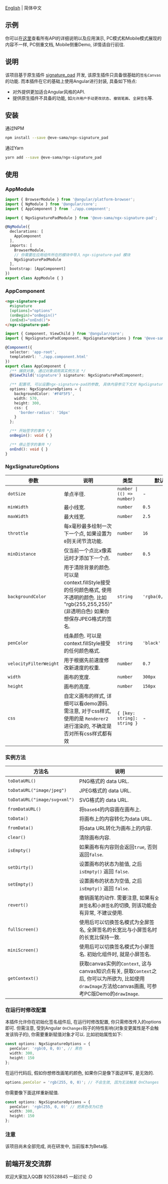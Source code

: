 [English](README.md) | 简体中文

## 示例
你可以在[这里](https://mr-eve.github.io/ngx-signature-pad/)查看所有API的详细说明以及应用演示, PC模式和Mobile模式展现的内容不一样, PC侧重文档, Mobile侧重Demo, 详情请自行前往.

## 说明

该项目基于原生插件 [signature_pad](https://github.com/szimek/signature_pad) 开发, 该原生插件只具备很基础的`签名Canvas`的功能. 而本插件在它的基础上使用Angular进行封装, 具备如下特点:
 - 对外提供更加适合Angular风格的API.
 - 提供原生插件不具备的功能, 如`允许用户手动更改状态`、`撤销笔画`、`全屏签名`等.

## 安装

通过NPM
```bash
npm install --save @eve-sama/ngx-signature_pad
```

通过Yarn
```bash
yarn add --save @eve-sama/ngx-signature_pad
```

## 使用

### AppModule
```typescript
import { BrowserModule } from '@angular/platform-browser';
import { NgModule } from '@angular/core';
import { AppComponent } from './app.component';

import { NgxSignaturePadModule } from '@eve-sama/ngx-signature-pad';

@NgModule({
  declarations: [
    AppComponent
  ],
  imports: [
    BrowserModule,
    // 你需要在应用组件所在的模块中导入 ngx-signature-pad 模块
    NgxSignaturePadModule
  ],
  bootstrap: [AppComponent]
})
export class AppModule { }
```
### AppComponent
```html
<ngx-signature-pad
  #signature
  [options]="options"
  (onBegin)="onBegin()"
  (onEnd)="onEnd()">
</ngx-signature-pad>
```
```typescript
import { Component, ViewChild } from '@angular/core';
import { NgxSignaturePadComponent, NgxSignatureOptions } from '@eve-sama/ngx-signature-pad';

@Component({
  selector: 'app-root',
  templateUrl: './app.component.html'
})
export class AppComponent {
  /** 捕获对象, 通过对象调用其实例方法 */
  @ViewChild('signature') signature: NgxSignaturePadComponent;

  /** 配置项, 可以设置ngx-signature-pad的参数, 具体内容参见下文对 NgxSignatureOptions 的详细介绍 */
  options: NgxSignatureOptions = {
    backgroundColor: '#F4F5F5',
    width: 570,
    height: 300,
    css: {
      'border-radius': '16px'
    }
  };

  /** 开始签字的事件 */
  onBegin(): void { }

  /** 停止签字的事件 */
  onEnd(): void { }
}
```
### NgxSignatureOptions

| 参数 | 说明 | 类型 | 默认值 |
| --- | --- | --- | --- |
| `dotSize` | 单点半径. | `number \| (() => number)` | - |
| `minWidth` | 最小线宽. | `number` | `0.5` |
| `maxWidth` | 最大线宽. | `number` | `2.5` |
| `throttle` | 每x毫秒最多绘制一次下一个点, 如果设置为`0`则关闭节流功能. | `number` | `16` |
| `minDistance` | 仅当前一个点比x像素远时才添加下一个点. | `number` | `0.5` |
| `backgroundColor` | 用于清除背景的颜色. 可以是context.fillStyle接受的任何颜色格式, 使用不透明的颜色. 比如 "rgb(255,255,255)" (非透明白色) 如果你想保存JPEG格式的签名. | `string` | `'rgba(0,0,0,0)'` |
| `penColor` | 线条颜色. 可以是context.fillStyle接受的任何颜色格式. | `string` | `'black'` |
| `velocityFilterWeight` | 用于根据先前速度修改新速度的权重. | `number` | `0.7` |
| `width` | 画布的宽度. | `number` | `300px` |
| `height` | 画布的高度. | `number` | `150px` |
| `css` | 自定义画布的样式, 详细可以看demo源码. 需注意, 对于css样式, 使用的是 `Renderer2` 进行渲染的, 不确定是否对所有css样式都有效 | `{ [key: string]: string }` | - |

### 实例方法

| 方法名 | 说明 |
| --- | --- |
| `toDataURL()` | PNG格式的 data URL. |
| `toDataURL("image/jpeg")` | JPEG格式的 data URL. |
| `toDataURL("image/svg+xml")` | SVG格式的 data URL. |
| `fromDataURL()` | 将`base64`的内容画在画布上. |
| `toData()` | 将画布上的内容转化为data URL. |
| `fromData()` | 将data URL转化为画布上的内容. |
| `clear()` | 清除画布内容. |
| `isEmpty()` | 如果画布有内容则会返回`true`, 否则返回`false`. |
| `setDirty()` | 设置画布的状态为脏值, 之后 `isEmpty()` 返回 `false`. |
| `setEmpty()` | 设置画布的状态为空值, 之后 `isEmpty()` 返回 `false`. |
| `revert()` | 撤销画笔的动作. 需要注意, 如果有`全屏签名`和`小屏签名`的切换, 则该功能会有异常, 不建议使用. |
| `fullScreen()` | 使用后可以切换签名模式为全屏签名, 全屏签名的长宽比与小屏签名时的长宽比保持一致. |
| `miniScreen()` | 使用后可以切换签名模式为小屏签名. 初始化组件时, 就是小屏签名. |
| `getContext()` | 获取canvas实例的`Context`, 这与canvas知识点有关, 获取`Context`之后, 你可以为所欲为, 比如使用`drawImage`方法给canvas画画, 可参考PC版Demo的`drawImage`. |

### 在运行时修改配置

本插件允许你在初始化签名组件后, 在运行时修改配置, 你只需修改传入的options即可. 但需注意, 受到Angular `OnChanges`钩子的特性影响(对象变更属性是不会触发该钩子的), 你需要重新赋值对象才可以. 比如初始属性如下:

```typescript
const options: NgxSignatureOptions = {
  penColor: 'rgb(0, 0, 0)', // 黑色
  width: 300,
  height: 150
};
```

在运行代码后, 假如你想修改画笔的颜色, 如果你只是像下面这样写, 是无效的.

```typescript
options.penColor = 'rgb(255, 0, 0)'; // 不会生效, 因为无法触发 OnChanges
```

你需要像下面这样重新赋值.

```typescript
const options: NgxSignatureOptions = {
  penColor: 'rgb(255, 0, 0)' // 把黑色改为红色
  width: 300,
  height: 150
};
```

### 注意

该项目尚未全部完成, 尚在研发中, 当前版本为Beta版.

## 前端开发交流群

欢迎大家加入QQ群 925528845 一起讨论 :D

